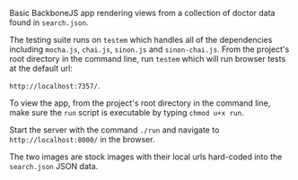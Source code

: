 Basic BackboneJS app rendering views from a collection of doctor data found in `search.json`.

The testing suite runs on `testem` which handles all of the dependencies including `mocha.js`, `chai.js`, `sinon.js` and `sinon-chai.js`. From the project's root directory in the command line, run `testem` which will run browser tests at the default url:

`http://localhost:7357/`.

To view the app, from the project's root directory in the command line, make sure the `run` script is executable by typing `chmod u+x run`.

Start the server with the command `./run` and navigate to `http://localhost:8000/` in the browser.

The two images are stock images with their local urls hard-coded into the `search.json` JSON data.

